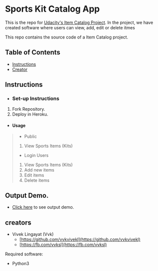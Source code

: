 # Sports Kit Catalog App
This is the repo for [Udacity's Item Catalog Project](). In the project, we have created software where users can view, add, edit or delete itmes

This repo contains the source code of a Item Catalog project.

## Table of Contents

* [Instructions](#instructions)
* [Creator](#creators)

## Instructions

* ### Set-up Instructions
 1. Fork Repository.
 2. Deploy in Heroku.

* #### Usage
> * Public
>  1. View Sports Items (Kits)
> * Login Users
>  1. View Sports Items (Kits)
>  2. Add new items
>  3. Edit items
>  4. Delete items

## Output Demo.

 * [Click here](https://sportscatalog.herokuapp.com) to see output demo.
 
## creators

* Vivek Lingayat (Vvk)
    - [https://github.com/vvkvivekl](https://github.com/vvkvivekl)
    - [https://fb.com/vvksl](https://fb.com/vvksl)

Required software:

* Python3
